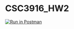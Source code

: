 # CSC3916_HW2
[![Run in Postman](https://run.pstmn.io/button.svg)](https://app.getpostman.com/run-collection/b554ad5f57113a861868#?env%5Bellis_HW2%5D=W3sia2V5IjoidXNlcm5hbWUiLCJ2YWx1ZSI6IiIsImVuYWJsZWQiOnRydWV9LHsia2V5IjoidG9rZW4iLCJ2YWx1ZSI6IiIsImVuYWJsZWQiOnRydWV9LHsia2V5IjoidXNlcm5hbWUxIiwidmFsdWUiOiIiLCJlbmFibGVkIjp0cnVlfV0=)
